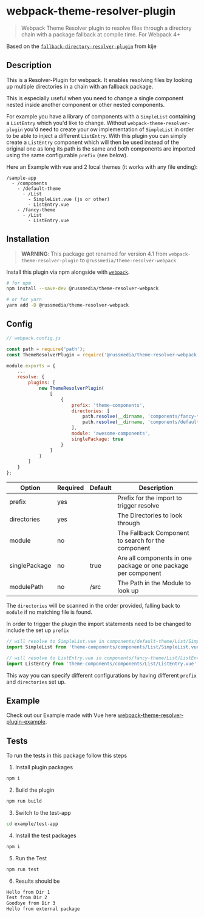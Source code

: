 # webpack-theme-resolver-plugin
>Webpack Theme Resolver plugin to resolve files through a directory chain with a package fallback at compile time.
For Webpack 4+

Based on the [`fallback-directory-resolver-plugin`](https://github.com/kije/webpack-fallback-directory-resolver-plugin) from kije

## Description
This is a Resolver-Plugin for webpack. It enables resolving files by looking up multiple directories in a chain with an fallback package.

This is especially useful when you need to change a single component nested inside another component or other nested components.

For example you have a library of components with a `SimpleList` containing a `ListEntry` which you'd like to change. Without `webpack-theme-resolver-plugin` you'd need to create your ow implementation of `SimpleList` in order to be able to inject a different `ListEntry`. With this plugin you can simply create a `ListEntry` component which will then be used instead of the original one as long its path is the same and both components are imported using the same configurable `prefix` (see below).

Here an Example with vue and 2 local themes (it works with any file ending):

```
/sample-app
  - /components
    - /default-theme
      - /List
        - SimpleList.vue (js or other)
        - ListEntry.vue
    - /fancy-theme
      - /List
        - ListEntry.vue
```

## Installation
> **WARNING**: This package got renamed for version 4.1 from `webpack-theme-resolver-plugin` to `@russmedia/theme-resolver-webpack`

Install this plugin via npm alongside with [`webpack`](https://www.npmjs.com/package/webpack).
```bash
# for npm
npm install --save-dev @russmedia/theme-resolver-webpack

# or for yarn
yarn add -D @russmedia/theme-resolver-webpack
```

## Config
```js
// webpack.config.js

const path = require('path');
const ThemeResolverPlugin = require('@russmedia/theme-resolver-webpack')

module.exports = {
    ...
    resolve: {
        plugins: [
            new ThemeResolverPlugin(
                [
                    {
                        prefix: 'theme-components',
                        directories: [
                            path.resolve(__dirname, 'components/fancy-theme'),
                            path.resolve(__dirname, 'components/default-theme'),
                        ],
                        module: 'awesome-components',
                        singlePackage: true
                    }
                ]
            )
        ]
    }
};
```

| Option        | Required | Default | Description  |
| ------------- |:-------- |:------- | ------------ |
| prefix        |   yes    |         | Prefix for the import to trigger resolve |
| directories   |   yes    |         | The Directories to look through |
| module        |    no    |         | The Fallback Component to search for the component |
| singlePackage |    no    |  true   | Are all components in one package or one package per component |
| modulePath    |    no    |  /src   | The Path in the Module to look up |

The `directories` will be scanned in the order provided, falling back to `module` if no matching file is found.

In order to trigger the plugin the import statements need to be changed to include the set up `prefix`

```js
// will resolve to SimpleList.vue in components/default-theme/List/SimpleList.vue
import SimpleList from 'theme-components/components/List/SimpleList.vue'

// will resolve to ListEntry.vue in components/fancy-theme/List/ListEntry.vue
import ListEntry from 'theme-components/components/List/ListEntry.vue'
```

This way you can specify different configurations by having different `prefix` and `directories` set up.

## Example
Check out our Example made with Vue here [webpack-theme-resolver-plugin-example](https://github.com/russmediadigital/webpack-theme-resolver-plugin-example).

## Tests
To run the tests in this package follow this steps

1. Install plugin packages
```bash
npm i
```
2. Build the plugin
```bash
npm run build
```
3. Switch to the test-app
```bash
cd example/test-app
```
4. Install the test packages
```bash
npm i
```
5. Run the Test
```bash
npm run test
```

6. Results should be
```bash
Hello from Dir 1
Test from Dir 2
Goodbye from Dir 3
Hello from external package
```

